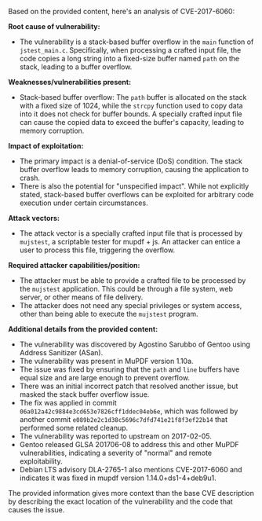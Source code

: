 Based on the provided content, here's an analysis of CVE-2017-6060:

**Root cause of vulnerability:**
- The vulnerability is a stack-based buffer overflow in the `main` function of `jstest_main.c`. Specifically, when processing a crafted input file, the code copies a long string into a fixed-size buffer named `path` on the stack, leading to a buffer overflow.

**Weaknesses/vulnerabilities present:**
- Stack-based buffer overflow: The `path` buffer is allocated on the stack with a fixed size of 1024, while the `strcpy` function used to copy data into it does not check for buffer bounds. A specially crafted input file can cause the copied data to exceed the buffer's capacity, leading to memory corruption.

**Impact of exploitation:**
- The primary impact is a denial-of-service (DoS) condition. The stack buffer overflow leads to memory corruption, causing the application to crash.
- There is also the potential for "unspecified impact". While not explicitly stated, stack-based buffer overflows can be exploited for arbitrary code execution under certain circumstances.

**Attack vectors:**
- The attack vector is a specially crafted input file that is processed by `mujstest`, a scriptable tester for mupdf + js. An attacker can entice a user to process this file, triggering the overflow.

**Required attacker capabilities/position:**
- The attacker must be able to provide a crafted file to be processed by the `mujstest` application. This could be through a file system, web server, or other means of file delivery.
- The attacker does not need any special privileges or system access, other than being able to execute the `mujstest` program.

**Additional details from the provided content:**
- The vulnerability was discovered by Agostino Sarubbo of Gentoo using Address Sanitizer (ASan).
- The vulnerability was present in MuPDF version 1.10a.
- The issue was fixed by ensuring that the `path` and `line` buffers have equal size and are large enough to prevent overflow.
- There was an initial incorrect patch that resolved another issue, but masked the stack buffer overflow issue.
- The fix was applied in commit `06a012a42c9884e3cd653e7826cff1ddec04eb6e`, which was followed by another commit `e089b2e2c1d38c5696c7dfd741e21f8f3ef22b14` that performed some related cleanup.
- The vulnerability was reported to upstream on 2017-02-05.
- Gentoo released GLSA 201706-08 to address this and other MuPDF vulnerabilities, indicating a severity of "normal" and remote exploitability.
- Debian LTS advisory DLA-2765-1 also mentions CVE-2017-6060 and indicates it was fixed in mupdf version 1.14.0+ds1-4+deb9u1.

The provided information gives more context than the base CVE description by describing the exact location of the vulnerability and the code that causes the issue.